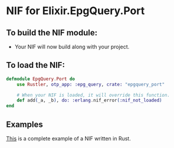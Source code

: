 # NIF for Elixir.EpgQuery.Port

## To build the NIF module:

- Your NIF will now build along with your project.

## To load the NIF:

```elixir
defmodule EpgQuery.Port do
    use Rustler, otp_app: :epg_query, crate: "epgquery_port"

    # When your NIF is loaded, it will override this function.
    def add(_a, _b), do: :erlang.nif_error(:nif_not_loaded)
end
```

## Examples

[This](https://github.com/hansihe/NifIo) is a complete example of a NIF written in Rust.
